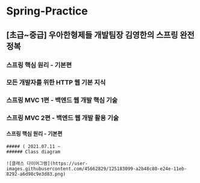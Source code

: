 # Spring-Practice
 ## [초급~중급] 우아한형제들 개발팀장 김영한의 스프링 완전 정복
   ### 스프링 핵심 원리 - 기본편
   ### 모든 개발자를 위한 HTTP 웹 기본 지식
   ### 스프링 MVC 1편 - 백엔드 웹 개발 핵심 기술
   ### 스프링 MVC 2편 - 백엔드 웹 개발 활용 기술
   
   #### 스프링 핵심 원리 - 기본편
    ##### ( 2021.07.11 ~ 
    ###### Class diagram

    ![클래스 다이어그램](https://user-images.githubusercontent.com/45662829/125183099-a2b48c80-e24e-11eb-8292-a6d98c9e3d83.png)
